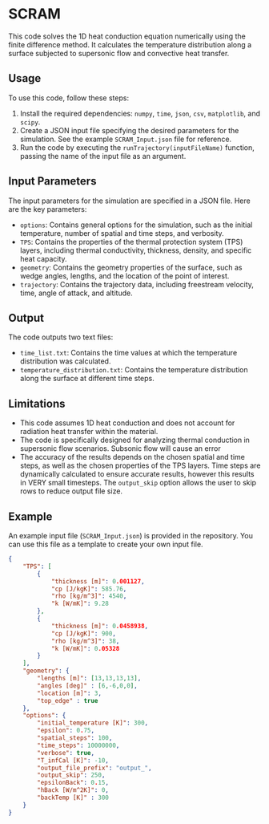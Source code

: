 # SCRAM
This code solves the 1D heat conduction equation numerically using the finite difference method. It calculates the temperature distribution along a surface subjected to supersonic flow and convective heat transfer.

## Usage
To use this code, follow these steps:

1. Install the required dependencies: `numpy`, `time`, `json`, `csv`, `matplotlib`, and `scipy`.
2. Create a JSON input file specifying the desired parameters for the simulation. See the example `SCRAM_Input.json` file for reference.
3. Run the code by executing the `runTrajectory(inputFileName)` function, passing the name of the input file as an argument.

## Input Parameters
The input parameters for the simulation are specified in a JSON file. Here are the key parameters:

- `options`: Contains general options for the simulation, such as the initial temperature, number of spatial and time steps, and verbosity.
- `TPS`: Contains the properties of the thermal protection system (TPS) layers, including thermal conductivity, thickness, density, and specific heat capacity.
- `geometry`: Contains the geometry properties of the surface, such as wedge angles, lengths, and the location of the point of interest.
- `trajectory`: Contains the trajectory data, including freestream velocity, time, angle of attack, and altitude.

## Output
The code outputs two text files:

- `time_list.txt`: Contains the time values at which the temperature distribution was calculated.
- `temperature_distribution.txt`: Contains the temperature distribution along the surface at different time steps.


## Limitations
- This code assumes 1D heat conduction and does not account for radiation heat transfer within the material.
- The code is specifically designed for analyzing thermal conduction in supersonic flow scenarios. Subsonic flow will cause an error
- The accuracy of the results depends on the chosen spatial and time steps, as well as the chosen properties of the TPS layers.  Time steps are dynamically calculated to ensure accurate results, however this results in VERY small timesteps. The `output_skip` option allows the user to skip rows to reduce output file size.

## Example
An example input file (`SCRAM_Input.json`) is provided in the repository. You can use this file as a template to create your own input file.

```json
{
    "TPS": [
        {
            "thickness [m]": 0.001127,
            "cp [J/kgK]": 585.76,
            "rho [kg/m^3]": 4540,
            "k [W/mK]": 9.28
        },
        {
            "thickness [m]": 0.0458938,
            "cp [J/kgK]": 900,
            "rho [kg/m^3]": 38,
            "k [W/mK]": 0.05328
        }
    ],
    "geometry": {
        "lengths [m]": [13,13,13,13],
        "angles [deg]" : [6,-6,0,0],
        "location [m]": 3,
        "top_edge" : true
    },
    "options": {
        "initial_temperature [K]": 300,
        "epsilon": 0.75,
        "spatial_steps": 100,
        "time_steps": 10000000,
        "verbose": true,
        "T_infCal [K]": -10,
        "output_file_prefix": "output_",
        "output_skip": 250,
        "epsilonBack": 0.15,
        "hBack [W/m^2K]": 0,
        "backTemp [K]" : 300
    }  
}